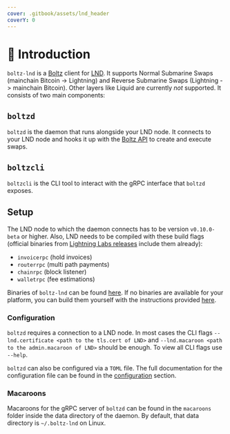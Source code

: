 ```yaml
---
cover: .gitbook/assets/lnd_header
coverY: 0
---
```


# 👋 Introduction

`boltz-lnd` is a [Boltz](https://boltz.exchange) client for [LND](https://github.com/lightningnetwork/lnd). It supports Normal Submarine Swaps (mainchain Bitcoin -> Lightning) and Reverse Submarine Swaps (Lightning -> mainchain Bitcoin). Other layers like Liquid are currently _not_ supported. It consists of two main components:

## `boltzd`

`boltzd` is the daemon that runs alongside your LND node. It connects to your LND node and hooks it up with the [Boltz API](https://api.boltz.exchange/) to create and execute swaps.

## `boltzcli`

`boltzcli` is the CLI tool to interact with the gRPC interface that `boltzd` exposes.

## Setup

The LND node to which the daemon connects has to be version `v0.10.0-beta` or higher. Also, LND needs to be compiled with these build flags (official binaries from [Lightning Labs releases](https://github.com/lightningnetwork/lnd/releases) include them already):

* `invoicerpc` (hold invoices)
* `routerrpc` (multi path payments)
* `chainrpc` (block listener)
* `walletrpc` (fee estimations)

Binaries of `boltz-lnd` can be found [here](https://github.com/BoltzExchange/boltz-lnd/releases). If no binaries are available for your platform, you can build them yourself with the instructions provided [here](https://github.com/BoltzExchange/boltz-lnd#building).

### Configuration

`boltzd` requires a connection to a LND node. In most cases the CLI flags `--lnd.certificate <path to the tls.cert of LND>` and `--lnd.macaroon <path to the admin.macaroon of LND>` should be enough. To view all CLI flags use `--help`.

`boltzd` can also be configured via a `TOML` file. The full documentation for the configuration file can be found in the [configuration](configuration.md) section.

### Macaroons

Macaroons for the gRPC server of `boltzd` can be found in the `macaroons` folder inside the data directory of the daemon. By default, that data directory is `~/.boltz-lnd` on Linux.
